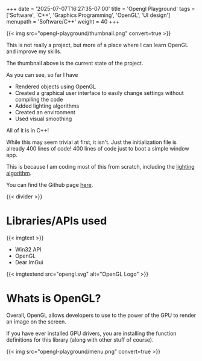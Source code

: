 +++
date = '2025-07-07T16:27:35-07:00'
title = 'Opengl Playground'
tags = ['Software', 'C++', 'Graphics Programming', 'OpenGL', 'UI design']
menupath = 'Software/C++'
weight = 40
+++

{{< img src="opengl-playground/thumbnail.png" convert=true >}}

This is not really a project, but more of a place where I can learn OpenGL and improve my skills.

The thumbnail above is the current state of the project.

As you can see, so far I have

 - Rendered objects using OpenGL
 - Created a graphical user interface to easily change settings without compiling the code
 - Added lighting algorithms
 - Created an environment
 - Used visual smoothing

All of it is in C++!

While this may seem trivial at first, it isn't. Just the initialization 
file is already 400 lines of code! 400 lines of code just to boot a simple window app.

This is because I am coding most of this from scratch, including the [lighting algorithm](https://learnopengl.com/Lighting/Basic-Lighting).

You can find the Github page [here](https://github.com/Zachhaaa/OpenGL-Playground).

{{< divider >}}

# Libraries/APIs used

{{< imgtext >}}

 - Win32 API
 - OpenGL
 - Dear ImGui

{{< imgtextend src="opengl.svg" alt="OpenGL Logo" >}}

# Whats is OpenGL? 

Overall, OpenGL allows developers to use to the power of the GPU to render an image on the screen.

If you have ever installed GPU drivers, you are installing the function definitions for this library (along with other stuff of course).

{{< img src="opengl-playground/menu.png" convert=true >}}